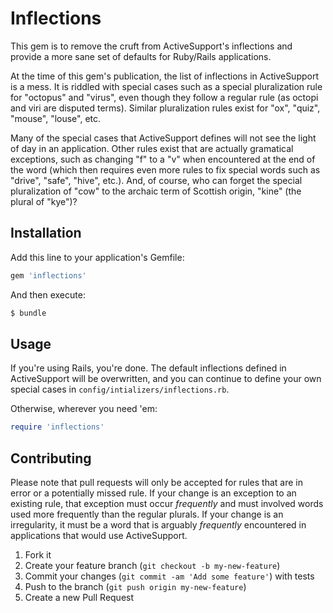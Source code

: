 # Inflections

This gem is to remove the cruft from ActiveSupport's inflections and provide a more sane set of defaults for Ruby/Rails applications. 

At the time of this gem's publication, the list of inflections in ActiveSupport is a mess. It is riddled with special cases such as a special pluralization rule for "octopus" and "virus", even though they follow a regular rule (as octopi and viri are disputed terms). Similar pluralization rules exist for "ox", "quiz", "mouse", "louse", etc.

Many of the special cases that ActiveSupport defines will not see the light of day in an application. Other rules exist that are actually gramatical exceptions, such as changing "f" to a "v" when encountered at the end of the word (which then requires even more rules to fix special words such as "drive", "safe", "hive", etc.). And, of course, who can forget the special pluralization of "cow" to the archaic term of Scottish origin, "kine" (the plural of "kye")?

## Installation

Add this line to your application's Gemfile:

```ruby
gem 'inflections'
```

And then execute:

```bash
$ bundle
```

## Usage

If you're using Rails, you're done. The default inflections defined in ActiveSupport will be overwritten, and you can continue to define your own special cases in `config/intializers/inflections.rb`.

Otherwise, wherever you need 'em:

```ruby
require 'inflections'
```

## Contributing

Please note that pull requests will only be accepted for rules that are in error or a potentially missed rule. If your change is an exception to an existing rule, that exception must occur _frequently_ and must involved words used more frequently than the regular plurals. If your change is an irregularity, it must be a word that is arguably _frequently_ encountered in applications that would use ActiveSupport. 

1. Fork it
2. Create your feature branch (`git checkout -b my-new-feature`)
3. Commit your changes (`git commit -am 'Add some feature'`) with tests
4. Push to the branch (`git push origin my-new-feature`)
5. Create a new Pull Request
